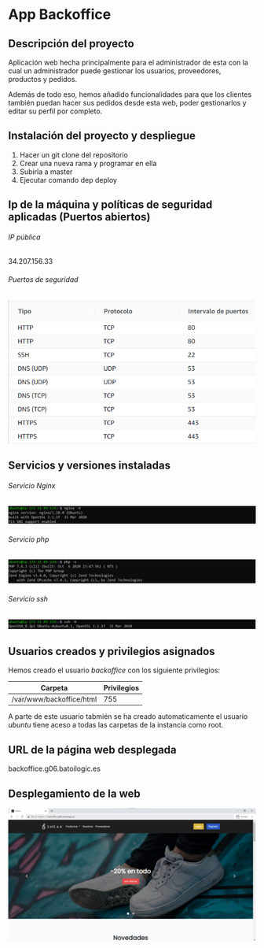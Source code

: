 # App Backoffice

## Descripción del proyecto
Aplicación web hecha principalmente para el administrador de esta con la cual un administrador puede gestionar los usuarios, proveedores, productos y pedidos.

Además de todo eso, hemos añadido funcionalidades para que los clientes también puedan hacer sus pedidos desde esta web, poder gestionarlos y editar su perfil por completo.

## Instalación del proyecto y despliegue
1. Hacer un git clone del repositorio
2. Crear una nueva rama y programar en ella
3. Subirla a master
4. Ejecutar comando dep deploy

## Ip de la máquina y políticas de seguridad aplicadas (Puertos abiertos)
###### IP pública 
34.207.156.33

###### Puertos de seguridad
![Puertos de seguridad](/imgs/puertosSeguridad.png)

## Servicios y versiones instaladas
###### Servicio Nginx
![Versión Nginx](/imgs/versionNginx.png)

###### Servicio php
![Versión php](/imgs/versionPHP.png)

###### Servicio ssh
![Versión SSH](/imgs/versionSSH.png)

## Usuarios creados y privilegios asignados
Hemos creado el usuario *backoffice* con los siguiente privilegios:

Carpeta   | Privilegios 
--------- | ----------- 
/var/www/backoffice/html  | 755

A parte de este usuario tabmién se ha creado automaticamente el usuario *ubuntu* tiene aceso a todas las carpetas de la instancia como root.

## URL de la página web desplegada
backoffice.g06.batoilogic.es

## Desplegamiento de la web
![Despliegue web](/imgs/despliegueWeb.png)
